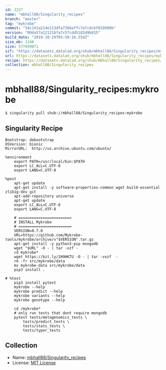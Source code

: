 ```yaml
---
id: 2227
name: "mbhall88/Singularity_recipes"
branch: "master"
tag: "mykrobe"
commit: "54c141a214e113dfa7366affc7afcdcbf819508b"
version: "09da57a12121bfa7c57cdd5183d9b815"
build_date: "2019-10-29T05:50:16.554Z"
size_mb: 1240
size: 577699871
sif: "https://datasets.datalad.org/shub/mbhall88/Singularity_recipes/mykrobe/2019-10-29-54c141a2-09da57a1/09da57a12121bfa7c57cdd5183d9b815.simg"
url: https://datasets.datalad.org/shub/mbhall88/Singularity_recipes/mykrobe/2019-10-29-54c141a2-09da57a1/
recipe: https://datasets.datalad.org/shub/mbhall88/Singularity_recipes/mykrobe/2019-10-29-54c141a2-09da57a1/Singularity
collection: mbhall88/Singularity_recipes
---
```


# mbhall88/Singularity_recipes:mykrobe

```bash
$ singularity pull shub://mbhall88/Singularity_recipes:mykrobe
```

## Singularity Recipe

```singularity
Bootstrap: debootstrap
OSVersion: bionic
MirrorURL:  http://us.archive.ubuntu.com/ubuntu/

%environment
    export PATH=/usr/local/bin:$PATH
    export LC_ALL=C.UTF-8
    export LANG=C.UTF-8

%post
    apt-get update
    apt-get install -y software-properties-common wget build-essential zlib1g-dev git
    apt-add-repository universe
    apt-get update
    export LC_ALL=C.UTF-8
    export LANG=C.UTF-8

    # ========================
    # INSTALL Mykrobe
    # ========================
    VERSION=0.7.0
    URL=https://github.com/Mykrobe-tools/mykrobe/archive/v"$VERSION".tar.gz
    apt-get install -y python3-pip mongodb
    wget "$URL" -O - | tar -xzf -
    cd mykrobe*
    wget https://bit.ly/2H9HKTU -O - | tar -vxzf  -
    rm -fr src/mykrobe/data
    mv mykrobe-data src/mykrobe/data
    pip3 install .

# %test
    pip3 install pytest
    mykrobe --help
    mykrobe predict --help
    mykrobe variants --help
    mykrobe genotype --help

    cd /mykrobe*
    # only run tests that dont require mongodb
    pytest tests/metagenomics_tests \
        tests/predict_tests \
        tests/stats_tests \
        tests/typer_tests
```

## Collection

 - Name: [mbhall88/Singularity_recipes](https://github.com/mbhall88/Singularity_recipes)
 - License: [MIT License](https://api.github.com/licenses/mit)

